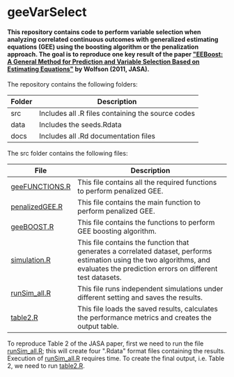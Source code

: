 # geeVarSelect
#### This repository contains code to perform variable selection when analyzing correlated continuous outcomes with generalized estimating equations (GEE) using the boosting algorithm or the penalization approach. The goal is to reproduce one key result of the paper ["EEBoost: A General Method for Prediction and Variable Selection Based on Estimating Equations"](https://www.tandfonline.com/doi/abs/10.1198/jasa.2011.tm10098) by Wolfson (2011, JASA).

The repository contains the following folders:

Folder | Description
--- | ---
src | Includes all .R files containing the source codes
data | Includes the seeds.Rdata
docs | Includes all .Rd documentation files

The src folder contains the following files:

File | Description
--- | ---
[geeFUNCTIONS.R](https://github.com/ajmeryjaman/geeVarSelect/blob/main/src/geeFUNCTIONS.R) | This file contains all the required functions to perform penalized GEE.
[penalizedGEE.R](https://github.com/ajmeryjaman/geeVarSelect/blob/main/src/penalizedGEE.R) | This file contains the main function to perform penalized GEE.
[geeBOOST.R](https://github.com/ajmeryjaman/geeVarSelect/blob/main/src/geeBOOST.R) | This file contains the functions to perform GEE boosting algorithm.
[simulation.R](https://github.com/ajmeryjaman/geeVarSelect/blob/main/src/simulation.R) | This file contains the function that generates a correlated dataset, performs estimation using the two algorithms, and evaluates the prediction errors on different test datasets.
[runSim_all.R](https://github.com/ajmeryjaman/geeVarSelect/blob/main/src/runSim_all.R) | This file runs independent simulations under different setting and saves the results.
[table2.R](https://github.com/ajmeryjaman/geeVarSelect/blob/main/src/table2.R) | This file loads the saved results, calculates the performance metrics and creates the output table.

To reproduce Table 2 of the JASA paper, first we need to run the file [runSim_all.R](https://github.com/ajmeryjaman/geeVarSelect/blob/main/src/runSim_all.R); this will create four ".Rdata" format files containing the results. Execution of [runSim_all.R](https://github.com/ajmeryjaman/geeVarSelect/blob/main/src/runSim_all.R) requires time. To create the final output, i.e. Table  2, we need to run [table2.R](https://github.com/ajmeryjaman/geeVarSelect/blob/main/src/table2.R).



